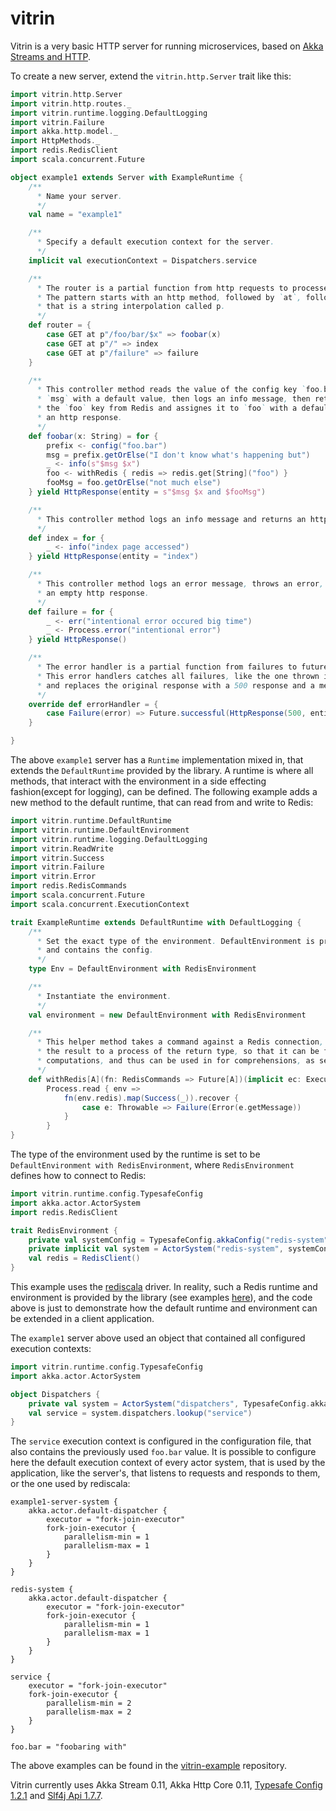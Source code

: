 vitrin
======

Vitrin is a very basic HTTP server for running microservices, based on [Akka Streams and HTTP](http://doc.akka.io/docs/akka-stream-and-http-experimental/0.11/).

To create a new server, extend the ```vitrin.http.Server``` trait like this:
```scala
import vitrin.http.Server
import vitrin.http.routes._
import vitrin.runtime.logging.DefaultLogging
import vitrin.Failure
import akka.http.model._
import HttpMethods._
import redis.RedisClient
import scala.concurrent.Future

object example1 extends Server with ExampleRuntime {
	/**
	  * Name your server.
	  */
	val name = "example1"

	/**
	  * Specify a default execution context for the server.
	  */
	implicit val executionContext = Dispatchers.service

	/**
	  * The router is a partial function from http requests to processes of http responses.
	  * The pattern starts with an http method, followed by `at`, followed by a path pattern,
	  * that is a string interpolation called p.
	  */
	def router = {
		case GET at p"/foo/bar/$x" => foobar(x)
		case GET at p"/" => index
		case GET at p"/failure" => failure
	}

	/**
	  * This controller method reads the value of the config key `foo.bar`, assignes it to
	  * `msg` with a default value, then logs an info message, then retrieves the value of
	  * the `foo` key from Redis and assignes it to `foo` with a default value, and returns
	  * an http response.
	  */
	def foobar(x: String) = for {
		prefix <- config("foo.bar")
		msg = prefix.getOrElse("I don't know what's happening but")
		_ <- info(s"$msg $x")
		foo <- withRedis { redis => redis.get[String]("foo") }
		fooMsg = foo.getOrElse("not much else")
	} yield HttpResponse(entity = s"$msg $x and $fooMsg")

	/**
	  * This controller method logs an info message and returns an http response.
	  */
	def index = for {
		_ <- info("index page accessed")
	} yield HttpResponse(entity = "index")

	/**
	  * This controller method logs an error message, throws an error, and returns
	  * an empty http response.
	  */
	def failure = for {
		_ <- err("intentional error occured big time")
		_ <- Process.error("intentional error")
	} yield HttpResponse()

	/**
	  * The error handler is a partial function from failures to futures of http responses.
	  * This error handlers catches all failures, like the one thrown in the previous method,
	  * and replaces the original response with a 500 response and a message.
	  */
	override def errorHandler = {
		case Failure(error) => Future.successful(HttpResponse(500, entity = s"Something went wrong: ${error.message}"))
	}

}
```
The above ```example1``` server has a ```Runtime``` implementation mixed in, that extends the ```DefaultRuntime``` provided by the library. A runtime is where all methods, that interact with the environment in a side effecting fashion(except for logging), can be defined. The following example adds a new method to the default runtime, that can read from and write to Redis:
```scala
import vitrin.runtime.DefaultRuntime
import vitrin.runtime.DefaultEnvironment
import vitrin.runtime.logging.DefaultLogging
import vitrin.ReadWrite
import vitrin.Success
import vitrin.Failure
import vitrin.Error
import redis.RedisCommands
import scala.concurrent.Future
import scala.concurrent.ExecutionContext

trait ExampleRuntime extends DefaultRuntime with DefaultLogging {
	/**
	  * Set the exact type of the environment. DefaultEnvironment is provided by the library,
	  * and contains the config.
	  */
	type Env = DefaultEnvironment with RedisEnvironment

	/**
	  * Instantiate the environment.
	  */
	val environment = new DefaultEnvironment with RedisEnvironment

	/**
	  * This helper method takes a command against a Redis connection, executes it, and lifts
	  * the result to a process of the return type, so that it can be flatmapped onto other
	  * computations, and thus can be used in for comprehensions, as seen in the previous example.
	  */
	def withRedis[A](fn: RedisCommands => Future[A])(implicit ec: ExecutionContext): Process[A] =
		Process.read { env =>
			fn(env.redis).map(Success(_)).recover {
				case e: Throwable => Failure(Error(e.getMessage))
			}
		}
}
```
The type of the environment used by the runtime is set to be ```DefaultEnvironment with RedisEnvironment```, where ```RedisEnvironment``` defines how to connect to Redis:
```scala
import vitrin.runtime.config.TypesafeConfig
import akka.actor.ActorSystem
import redis.RedisClient

trait RedisEnvironment {
	private val systemConfig = TypesafeConfig.akkaConfig("redis-system")
	private implicit val system = ActorSystem("redis-system", systemConfig)
	val redis = RedisClient()
}
```
This example uses the [rediscala](https://github.com/etaty/rediscala) driver. In reality, such a Redis runtime and environment is provided by the library (see examples [here](https://github.com/privateblue/vitrin-example)), and the code above is just to demonstrate how the default runtime and environment can be extended in a client application.

The ```example1``` server above used an object that contained all configured execution contexts:
```scala
import vitrin.runtime.config.TypesafeConfig
import akka.actor.ActorSystem

object Dispatchers {
	private val system = ActorSystem("dispatchers", TypesafeConfig.akkaLoggingOff)
	val service = system.dispatchers.lookup("service")
}
```
The ```service``` execution context is configured in the configuration file, that also contains the previously used ```foo.bar``` value. It is possible to configure here the default execution context of every actor system, that is used by the application, like the server's, that listens to requests and responds to them, or the one used by rediscala:
```
example1-server-system {
	akka.actor.default-dispatcher {
		executor = "fork-join-executor"
		fork-join-executor {
			parallelism-min = 1
			parallelism-max = 1
		}
	}
}

redis-system {
	akka.actor.default-dispatcher {
		executor = "fork-join-executor"
		fork-join-executor {
			parallelism-min = 1
			parallelism-max = 1
		}
	}
}

service {
	executor = "fork-join-executor"
	fork-join-executor {
		parallelism-min = 2
	    parallelism-max = 2
	}
}

foo.bar = "foobaring with"
```
The above examples can be found in the [vitrin-example](https://github.com/privateblue/vitrin-example) repository.

Vitrin currently uses Akka Stream 0.11, Akka Http Core 0.11, [Typesafe Config 1.2.1](https://github.com/typesafehub/config) and [Slf4j Api 1.7.7](http://www.slf4j.org/).
